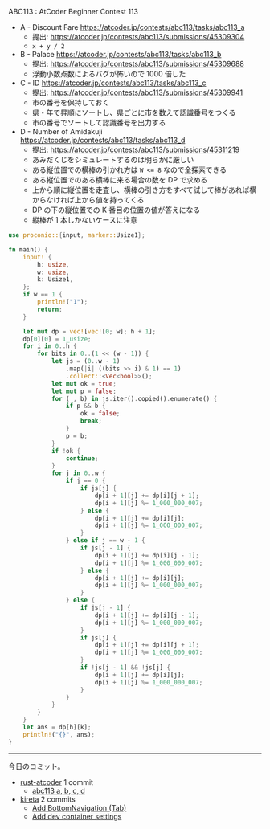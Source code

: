 ABC113 : AtCoder Beginner Contest 113

- A - Discount Fare
  <https://atcoder.jp/contests/abc113/tasks/abc113_a>
  - 提出: <https://atcoder.jp/contests/abc113/submissions/45309304>
  - `x + y / 2`
- B - Palace
  <https://atcoder.jp/contests/abc113/tasks/abc113_b>
  - 提出: <https://atcoder.jp/contests/abc113/submissions/45309688>
  - 浮動小数点数によるバグが怖いので 1000 倍した
- C - ID
  <https://atcoder.jp/contests/abc113/tasks/abc113_c>
  - 提出: <https://atcoder.jp/contests/abc113/submissions/45309941>
  - 市の番号を保持しておく
  - 県・年で昇順にソートし、県ごとに市を数えて認識番号をつくる
  - 市の番号でソートして認識番号を出力する
- D - Number of Amidakuji
  <https://atcoder.jp/contests/abc113/tasks/abc113_d>
  - 提出: <https://atcoder.jp/contests/abc113/submissions/45311219>
  - あみだくじをシミュレートするのは明らかに厳しい
  - ある縦位置での横棒の引かれ方は `W <= 8` なので全探索できる
  - ある縦位置でのある横棒に来る場合の数を DP で求める
  - 上から順に縦位置を走査し、横棒の引き方をすべて試して棒があれば横からなければ上から値を持ってくる
  - DP の下の縦位置での K 番目の位置の値が答えになる
  - 縦棒が 1 本しかないケースに注意

```rust
use proconio::{input, marker::Usize1};

fn main() {
    input! {
        h: usize,
        w: usize,
        k: Usize1,
    };
    if w == 1 {
        println!("1");
        return;
    }

    let mut dp = vec![vec![0; w]; h + 1];
    dp[0][0] = 1_usize;
    for i in 0..h {
        for bits in 0..(1 << (w - 1)) {
            let js = (0..w - 1)
                .map(|i| ((bits >> i) & 1) == 1)
                .collect::<Vec<bool>>();
            let mut ok = true;
            let mut p = false;
            for (_, b) in js.iter().copied().enumerate() {
                if p && b {
                    ok = false;
                    break;
                }
                p = b;
            }
            if !ok {
                continue;
            }
            for j in 0..w {
                if j == 0 {
                    if js[j] {
                        dp[i + 1][j] += dp[i][j + 1];
                        dp[i + 1][j] %= 1_000_000_007;
                    } else {
                        dp[i + 1][j] += dp[i][j];
                        dp[i + 1][j] %= 1_000_000_007;
                    }
                } else if j == w - 1 {
                    if js[j - 1] {
                        dp[i + 1][j] += dp[i][j - 1];
                        dp[i + 1][j] %= 1_000_000_007;
                    } else {
                        dp[i + 1][j] += dp[i][j];
                        dp[i + 1][j] %= 1_000_000_007;
                    }
                } else {
                    if js[j - 1] {
                        dp[i + 1][j] += dp[i][j - 1];
                        dp[i + 1][j] %= 1_000_000_007;
                    }
                    if js[j] {
                        dp[i + 1][j] += dp[i][j + 1];
                        dp[i + 1][j] %= 1_000_000_007;
                    }
                    if !js[j - 1] && !js[j] {
                        dp[i + 1][j] += dp[i][j];
                        dp[i + 1][j] %= 1_000_000_007;
                    }
                }
            }
        }
    }
    let ans = dp[h][k];
    println!("{}", ans);
}
```

---

今日のコミット。

- [rust-atcoder](https://github.com/bouzuya/rust-atcoder) 1 commit
  - [abc113 a, b, c, d](https://github.com/bouzuya/rust-atcoder/commit/c4a8c2ed26b82198000ee59adc0f295502d5a8c5)
- [kireta](https://github.com/bouzuya/kireta) 2 commits
  - [Add BottomNavigation (Tab)](https://github.com/bouzuya/kireta/commit/ada493ad1fc29661d5194291878702777d24ace9)
  - [Add dev container settings](https://github.com/bouzuya/kireta/commit/7d3d5d92acd1b73e71ebef144bab43e01310d09c)
